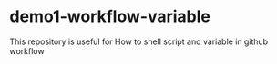 # demo1-workflow-variable
This repository is useful for How to shell script and variable in github workflow
